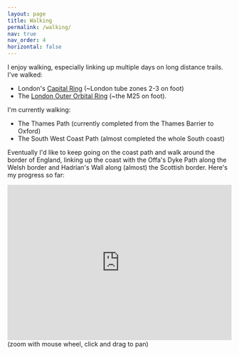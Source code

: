 ```yaml
---
layout: page
title: Walking
permalink: /walking/
nav: true
nav_order: 4
horizontal: false
---
```

I enjoy walking, especially linking up multiple days on long distance trails.
I've walked:

- London's [Capital Ring](https://tfl.gov.uk/modes/walking/capital-ring) (~London tube zones 2-3 on foot)
- The [London Outer Orbital Ring](https://tfl.gov.uk/modes/walking/loop-walk) (~the M25 on foot).

I'm currently walking:
- The Thames Path (currently completed from the Thames Barrier to Oxford)
- The South West Coast Path (almost completed the whole South coast)

Eventually I'd like to keep going on the coast path and walk around the border
of England, linking up the coast with the Offa's Dyke Path along the Welsh
border and Hadrian's Wall along (almost) the Scottish border. Here's my progress so
far:

<iframe src="http://www.davidstansby.com/coast-path/" height="350px" width="100%" style="border:none;"></iframe>
(zoom with mouse wheel, click and drag to pan)
